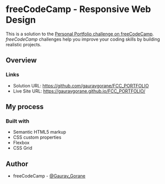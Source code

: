 # freeCodeCamp - Responsive Web Design

This is a solution to the [Personal Portfolio challenge on freeCodeCamp](https://gauravgorane.github.io/FCC_PORTFOLIO/). _freeCodeCamp_ challenges help you improve your coding skills by building realistic projects. 
## Overview

### Links

- Solution URL: <https://github.com/gauravgorane/FCC_PORTFOLIO>
- Live Site URL: <https://gauravgorane.github.io/FCC_PORTFOLIO/>

## My process

### Built with

- Semantic HTML5 markup
- CSS custom properties
- Flexbox
- CSS Grid

## Author

- freeCodeCamp - [@Gaurav_Gorane](https://www.freecodecamp.org/Gaurav_Gorane)
